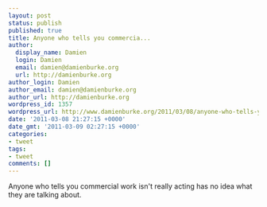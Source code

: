 ```yaml
---
layout: post
status: publish
published: true
title: Anyone who tells you commercia...
author:
  display_name: Damien
  login: Damien
  email: damien@damienburke.org
  url: http://damienburke.org
author_login: Damien
author_email: damien@damienburke.org
author_url: http://damienburke.org
wordpress_id: 1357
wordpress_url: http://www.damienburke.org/2011/03/08/anyone-who-tells-you-commercia/
date: '2011-03-08 21:27:15 +0000'
date_gmt: '2011-03-09 02:27:15 +0000'
categories:
- tweet
tags:
- tweet
comments: []
---
```

<p>Anyone who tells you commercial work isn't really acting has no idea what they are talking about.</p>
